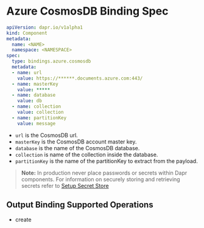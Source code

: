 # Azure CosmosDB Binding Spec

```yaml
apiVersion: dapr.io/v1alpha1
kind: Component
metadata:
  name: <NAME>
  namespace: <NAMESPACE>
spec:
  type: bindings.azure.cosmosdb
  metadata:
  - name: url
    value: https://******.documents.azure.com:443/
  - name: masterKey
    value: *****
  - name: database
    value: db
  - name: collection
    value: collection
  - name: partitionKey
    value: message
```

- `url` is the CosmosDB url.
- `masterKey` is the CosmosDB account master key.
- `database` is the name of the CosmosDB database.
- `collection` is name of the collection inside the database.
- `partitionKey` is the name of the partitionKey to extract from the payload.

> **Note:** In production never place passwords or secrets within Dapr components. For information on securely storing and retrieving secrets refer to [Setup Secret Store](../../../howto/setup-secret-store)

## Output Binding Supported Operations

* create